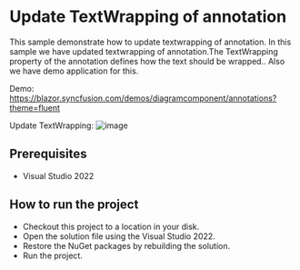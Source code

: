# Update TextWrapping of annotation

This sample demonstrate how to update textwrapping of annotation. In this sample we have updated textwrapping of annotation.The TextWrapping property of the annotation defines how the text should be wrapped.. Also we have demo application for this.

Demo: https://blazor.syncfusion.com/demos/diagramcomponent/annotations?theme=fluent

Update TextWrapping:
![image](https://user-images.githubusercontent.com/77827252/215029546-42c93a76-88fd-4258-89db-3fe2487ad5ab.png)

## Prerequisites

* Visual Studio 2022

## How to run the project

* Checkout this project to a location in your disk.
* Open the solution file using the Visual Studio 2022.
* Restore the NuGet packages by rebuilding the solution.
* Run the project.
